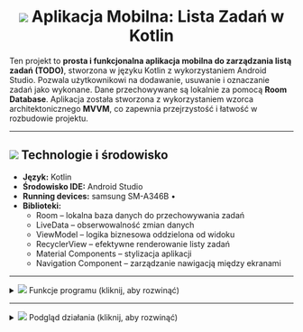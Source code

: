 
<h1 align="center"><img src="https://img.icons8.com/ios-filled/50/FFFFFF/android.png" height="22px" /> Aplikacja Mobilna: Lista Zadań w Kotlin</h1>

Ten projekt to **prosta i funkcjonalna aplikacja mobilna do zarządzania listą zadań (TODO)**, stworzona w języku Kotlin z wykorzystaniem Android Studio. Pozwala użytkownikowi na dodawanie, usuwanie i oznaczanie zadań jako wykonane. Dane przechowywane są lokalnie za pomocą **Room Database**. Aplikacja została stworzona z wykorzystaniem wzorca architektonicznego **MVVM**, co zapewnia przejrzystość i łatwość w rozbudowie projektu.

---

## <img src="https://img.icons8.com/pastel-glyph/64/FFFFFF/code--v2.png" height="22px" /> Technologie i środowisko

- **Język:** Kotlin
- **Środowisko IDE:** Android Studio  
- **Running devices:** samsung SM-A346B •  
- **Biblioteki:**
  - Room – lokalna baza danych do przechowywania zadań
  - LiveData – obserwowalność zmian danych
  - ViewModel – logika biznesowa oddzielona od widoku
  - RecyclerView – efektywne renderowanie listy zadań
  - Material Components – stylizacja aplikacji
  - Navigation Component – zarządzanie nawigacją między ekranami

---

<details>
  <summary><img src="https://img.icons8.com/ios-filled/50/FFFFFF/pin.png" height="22px"/> Funkcje programu (kliknij, aby rozwinąć)</summary>

---

<details>
  <summary>📄 <strong><span style="color:#4a90e2">MainActivity.kt</span></strong> – główna aktywność (kliknij, aby rozwinąć)</summary>

- Inicjalizuje całą aplikację Compose.
- Ustawia motyw (jasny/ciemny) z możliwością przełączania.
- Obsługuje nawigację pomiędzy ekranami listy i edycji notatek.
- Inicjalizuje bazę danych i ViewModel z repozytorium.
- Przykładowo usuwa wszystkie notatki przy starcie (do testów).

</details>

---

<details>
  <summary>📄 <strong><span style="color:#7b8d8e">Note.kt</span></strong> – model danych (kliknij, aby rozwinąć)</summary>

- Klasa danych reprezentująca notatkę.
- Oznaczona jako `@Entity` dla Room Database.
- Pola: `id`, `title`, `content`.

</details>

---

<details>
  <summary>📄 <strong><span style="color:#9b59b6">NoteDao.kt</span></strong> – interfejs DAO (kliknij, aby rozwinąć)</summary>

- Udostępnia operacje na bazie danych:
  - `getAllNotes()`: zwraca wszystkie notatki jako `Flow<List<Note>>`
  - `getNoteById(id)`: pobiera notatkę po ID
  - `addNote(note)`: dodaje lub aktualizuje notatkę
  - `deleteNote(note)`: usuwa notatkę
  - `deleteAllNotes()`: usuwa wszystkie notatki

</details>

---

<details>
  <summary>📄 <strong><span style="color:#2ecc71">NoteDatabase.kt</span></strong> – konfiguracja bazy danych (kliknij, aby rozwinąć)</summary>

- Tworzy bazę danych Room z encją `Note` i DAO `NoteDao`.
- Zawiera mechanizm singletonowy dla jednej instancji bazy.

</details>

---

<details>
  <summary>📄 <strong><span style="color:#f39c12">NoteRepository.kt</span></strong> – warstwa pośrednia (kliknij, aby rozwinąć)</summary>

- Oddziela logikę bazodanową od ViewModelu.
- Udostępnia metody `addNote`, `getNoteById`, `deleteNote`, `deleteAllNotes`.
- `notes`: przepływ wszystkich notatek jako `Flow<List<Note>>`.

</details>

---

<details>
  <summary>📄 <strong><span style="color:#e67e22">NoteViewModel.kt</span></strong> – logika widoku (kliknij, aby rozwinąć)</summary>

- Łączy repozytorium z interfejsem UI.
- Przechowuje i aktualizuje listę notatek oraz notatkę aktualnie edytowaną.
- Udostępnia metody: `addNote`, `updateNote`, `deleteNote`, `loadNote`, `clearCurrentNote`.

</details>

---

<details>
  <summary>📄 <strong><span style="color:#3498db">AddEditNoteScreen.kt</span></strong> – ekran dodawania/edycji notatki (kliknij, aby rozwinąć)</summary>

- Dynamiczny ekran służący do dodawania lub edytowania notatki.
- Obsługuje wprowadzenie tytułu i treści notatki.
- Używa ViewModelu do załadowania notatki i zapisania zmian.
- Zawiera przyciski: „Zapisz” i „Anuluj”.

</details>

---

<details>
  <summary>📄 <strong><span style="color:#1abc9c">NoteListScreen.kt</span></strong> – ekran listy notatek (kliknij, aby rozwinąć)</summary>

- Wyświetla listę wszystkich notatek.
- Umożliwia przejście do ekranu edycji po kliknięciu na notatkę.
- Zawiera przycisk do przełączenia motywu (jasny/ciemny).
- Posiada `FloatingActionButton` do dodawania nowych notatek.

</details>

---

<details>
  <summary>📄 <strong><span style="color:#8e44ad">NoteCard.kt</span></strong> – komponent UI notatki (kliknij, aby rozwinąć)</summary>

- Komponent wyświetlający pojedynczą notatkę w formie karty.
- Umożliwia kliknięcie i przejście do edycji notatki.
- Styl oparty na Material3 z tytułem i treścią.

</details>

</details>

---

<details>
  <summary><img src="https://img.icons8.com/ios-filled/50/FFFFFF/camera.png" height="22px"/> Podgląd działania (kliknij, aby rozwinąć)</summary>

Poniżej przykładowe wyniki działania aplikacji:

<p float="left">
  <img src="foto1.jpg" width="300"/>
  <img src="foto2.jpg" width="300"/>
  <img src="foto3.jpg" width="300"/>
  <img src="foto4.jpg" width="300"/>
  <img src="foto5.jpg" width="300"/>
</p>
  

</details>
